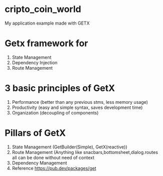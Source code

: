 # cripto_coin_world
 My application example made with GETX

# Getx framework for
1. State Management
2. Dependency Injection
3. Route Management

# 3 basic principles of GetX
1. Performance (better than any previous stms, less memory usage)
2. Productivity (easy and simple syntax, saves development time)
3. Organization (decoupling of components)


# Pillars of GetX
 1. State Management (GetBuilder(Simple), GetX(reactive))
2. Route Management (Anything like snacbars,bottomsheet,dialog.routes all can be done without need of context
3. Dependency Management
4. Reference https://pub.dev/packages/get
